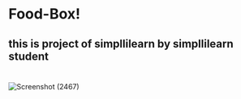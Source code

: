 # Food-Box! 

## this is project of simpllilearn by simpllilearn student


# 
![Screenshot (2467)](https://user-images.githubusercontent.com/92543177/170822492-22aa5f90-b440-4c65-9d0d-dc11c749db1d.png)
